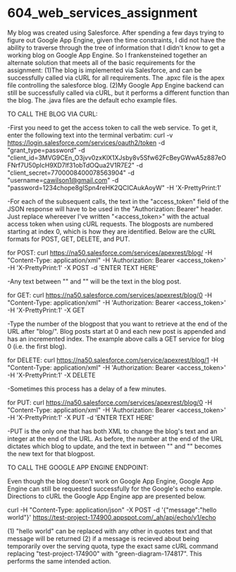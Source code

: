 # 604_web_services_assignment

My blog was created using Salesforce. After spending a few days trying to figure out Google App Engine, given the time constraints, I did not have the ability to traverse through the tree of information that I didn't know to get a working blog on Google App Engine. So I frankensteined together an alternate solution that meets all of the basic requirements for the assignment:
(1)The blog is implemented via Salesforce, and can be successfully called via cURL for all requirements. The .apxc file is the apex file controlling the salesforce blog.
(2)My Google App Engine backend can still be successfully called via cURL, but it performs a different function than the blog. The .java files are the default echo example files.



TO CALL THE BLOG VIA CURL:

-First you need to get the access token to call the web service. To get it, enter the following text into the terminal verbatim:
curl -v https://login.salesforce.com/services/oauth2/token -d "grant_type=password" -d "client_id=3MVG9CEn_O3jvv0zxKlX1XJsby8v5Sfw62FcBeyGWwA5z887eOFNrf7U50pIcH9XD7lf31obTdOQua2V1R7E2" -d "client_secret=7700008400078563904" -d "username=cawilson1@gmail.com" -d "password=1234chope8gISpn4reHK2QCICAukAoyW" -H 'X-PrettyPrint:1'

-For each of the subsequent calls, the text in the "access_token" field of the JSON response will have to be used in the "Authorization: Bearer" header. Just replace whereever I've written "<access_token>" with the actual access token when using cURL requests. The blogposts are numbered starting at index 0, which is how they are identified. Below are the cURL formats for POST, GET, DELETE, and PUT.


for POST:
curl https://na50.salesforce.com/services/apexrest/blog/ -H "Content-Type: application/xml" -H 'Authorization: Bearer <access_token>' -H 'X-PrettyPrint:1' -X POST -d '<request><blogtext>ENTER TEXT HERE</blogtext></request>'

-Any text between "<blogtext>" and "</blogtext>" will be the text in the blog post.


for GET:
curl https://na50.salesforce.com/services/apexrest/blog/0 -H "Content-Type: application/xml" -H 'Authorization: Bearer <access_token>' -H 'X-PrettyPrint:1' -X GET

-Type the number of the blogpost that you want to retrieve at the end of the URL after "blog/". Blog posts start at 0 and each new post is appended and has an incremented index. The example above calls a GET service for blog 0 (i.e. the first blog).


for DELETE:
curl https://na50.salesforce.com/service/apexrest/blog/1 -H "Content-Type: application/xml" -H 'Authorization: Bearer <access_token>' -H 'X-PrettyPrint:1' -X DELETE

-Sometimes this process has a delay of a few minutes.


for PUT:
curl https://na50.salesforce.com/services/apexrest/blog/0 -H "Content-Type: application/xml" -H 'Authorization: Bearer <access_token>' -H 'X-PrettyPrint:1' -X PUT -d '<request><blogtext>ENTER TEXT HERE</blogtext></request>'

-PUT is the only one that has both XML to change the blog's text and an integer at the end of the URL. As before, the number at the end of the URL dictates which blog to update, and the text in between "<blogtext>" and "</blogtext>" becomes the new text for that blogpost.




TO CALL THE GOOGLE APP ENGINE ENDPOINT:

Even though the blog doesn't work on Google App Engine, Google App Engine can still be requested successfully for the Google's echo example. Directions to cURL the Google App Engine app are presented below. 


curl -H "Content-Type: application/json" -X POST -d '{"message":"hello world"}' https://test-project-174900.appspot.com/_ah/api/echo/v1/echo

(1) "hello world" can be replaced with any other in quotes text and that message will be returned
(2) if a message is recieved about being temporarily over the serving quota, type the exact same cURL command replacing "test-project-174900" with "green-diagram-174817". This performs the same intended action.
